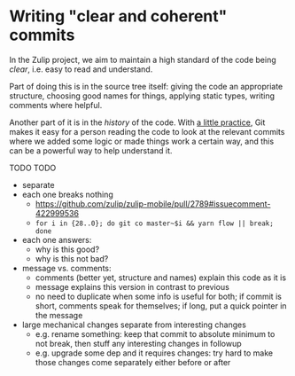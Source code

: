 # Writing "clear and coherent" commits

In the Zulip project, we aim to maintain a high standard of the code
being *clear*, i.e. easy to read and understand.

Part of doing this is in the source tree itself: giving the code an
appropriate structure, choosing good names for things, applying static
types, writing comments where helpful.

Another part of it is in the *history* of the code.  With [a little
practice](git.md), Git makes it easy for a person reading the code to
look at the relevant commits where we added some logic or made things
work a certain way, and this can be a powerful way to help understand
it.

TODO TODO

* separate
* each one breaks nothing
   * https://github.com/zulip/zulip-mobile/pull/2789#issuecomment-422999536
   * `for i in {28..0}; do git co master~$i && yarn flow || break; done`
* each one answers:
   * why is this good?
   * why is this not bad?
* message vs. comments:
   * comments (better yet, structure and names) explain this code as
     it is
   * message explains this version in contrast to previous
   * no need to duplicate when some info is useful for both; if commit
     is short, comments speak for themselves; if long, put a quick
     pointer in the message
* large mechanical changes separate from interesting changes
   * e.g. rename something: keep that commit to absolute minimum to
     not break, then stuff any interesting changes in followup
   * e.g. upgrade some dep and it requires changes: try hard to make
     those changes come separately either before or after
